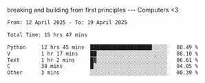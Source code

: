 breaking and building from first principles --- Computers <3

<!--START_SECTION:waka-->

```txt
From: 12 April 2025 - To: 19 April 2025

Total Time: 15 hrs 47 mins

Python     12 hrs 45 mins  ████████████████████░░░░░   80.49 %
V          1 hr 17 mins    ██░░░░░░░░░░░░░░░░░░░░░░░   08.10 %
Text       1 hr 2 mins     █▓░░░░░░░░░░░░░░░░░░░░░░░   06.61 %
C          38 mins         █░░░░░░░░░░░░░░░░░░░░░░░░   04.05 %
Other      3 mins          ░░░░░░░░░░░░░░░░░░░░░░░░░   00.39 %
```

<!--END_SECTION:waka-->

